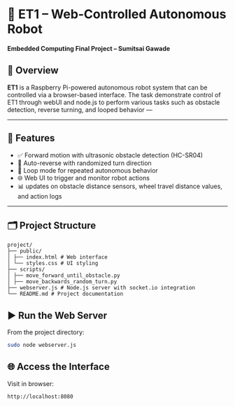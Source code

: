 # 🤖 ET1 – Web-Controlled Autonomous Robot  
**Embedded Computing Final Project – Sumitsai Gawade**

## 📖 Overview
**ET1** is a Raspberry Pi-powered autonomous robot system that can be controlled via a browser-based interface. The task demonstrate control of ET1 through webUI and node.js to perform various tasks such as obstacle detection, reverse turning, and looped behavior — 

---

## 📸 Features
- ✅ Forward motion with ultrasonic obstacle detection (HC-SR04)
- 🔄 Auto-reverse with randomized turn direction
- 🔁 Loop mode for repeated autonomous behavior
- 🌐 Web UI to trigger and monitor robot actions
- 📊 updates on obstacle distance sensors, wheel travel distance values, and action logs

---

## 🗂️ Project Structure
```
project/
├── public/
│ ├── index.html # Web interface
│ └── styles.css # UI styling
├── scripts/
│ ├── move_forward_until_obstacle.py
│ ├── move_backwards_random_turn.py
├── webserver.js # Node.js server with socket.io integration
└── README.md # Project documentation
```

## ▶️ Run the Web Server
From the project directory:
```bash
sudo node webserver.js
```
## 🌐 Access the Interface
Visit in browser:
```bash
http://localhost:8080
```
